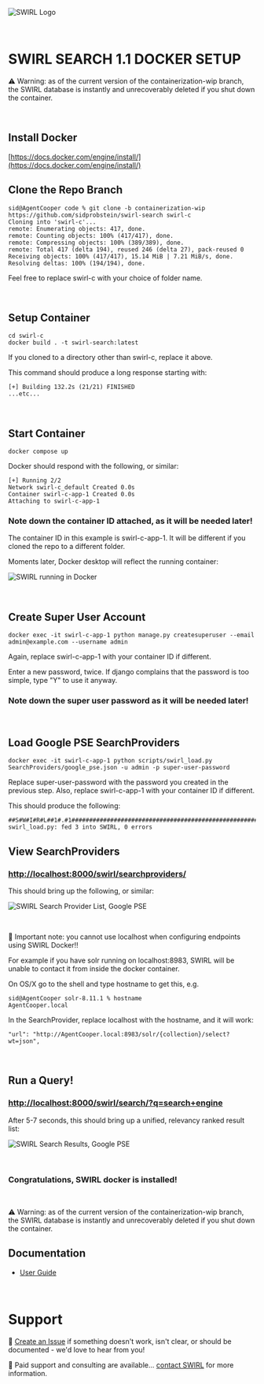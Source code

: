 ![SWIRL Logo](./images/swirl_logo_notext_200.jpg)

<br/>

# SWIRL SEARCH 1.1 DOCKER SETUP

:warning: Warning: as of the current version of the containerization-wip branch, the SWIRL database is instantly and unrecoverably deleted if you shut down the container.

<br/>

## Install Docker

[https://docs.docker.com/engine/install/](https://docs.docker.com/engine/install/)

## Clone the Repo Branch

```
sid@AgentCooper code % git clone -b containerization-wip https://github.com/sidprobstein/swirl-search swirl-c
Cloning into 'swirl-c'...
remote: Enumerating objects: 417, done.
remote: Counting objects: 100% (417/417), done.
remote: Compressing objects: 100% (389/389), done.
remote: Total 417 (delta 194), reused 246 (delta 27), pack-reused 0
Receiving objects: 100% (417/417), 15.14 MiB | 7.21 MiB/s, done.
Resolving deltas: 100% (194/194), done.
```

Feel free to replace swirl-c with your choice of folder name.

<br/>

## Setup Container

```
cd swirl-c
docker build . -t swirl-search:latest
```

If you cloned to a directory other than swirl-c, replace it above.

This command should produce a long response starting with:

```
[+] Building 132.2s (21/21) FINISHED
...etc...
```

<br/>

## Start Container

```
docker compose up
```

Docker should respond with the following, or similar:

```
[+] Running 2/2
Network swirl-c_default Created 0.0s
Container swirl-c-app-1 Created 0.0s
Attaching to swirl-c-app-1
```

### Note down the container ID attached, as it will be needed later!

The container ID in this example is swirl-c-app-1. It will be different if you cloned the repo to a different folder.

Moments later, Docker desktop will reflect the running container:

![SWIRL running in Docker](/docs/images/swirl_docker.png)

<br/>

## Create Super User Account

```
docker exec -it swirl-c-app-1 python manage.py createsuperuser --email admin@example.com --username admin
```

Again, replace swirl-c-app-1 with your container ID if different. 

Enter a new password, twice. If django complains that the password is too simple, type "Y" to use it anyway. 

### Note down the super user password as it will be needed later!

<br/>

## Load Google PSE SearchProviders

```
docker exec -it swirl-c-app-1 python scripts/swirl_load.py SearchProviders/google_pse.json -u admin -p super-user-password
```

Replace super-user-password with the password you created in the previous step. 
Also, replace swirl-c-app-1 with your container ID if different. 

This should produce the following:

```
##S#W#I#R#L##1#.#1##############################################################
swirl_load.py: fed 3 into SWIRL, 0 errors
```

## View SearchProviders

### [http://localhost:8000/swirl/searchproviders/](http://localhost:8000/swirl/searchproviders/)

This should bring up the following, or similar:

![SWIRL Search Provider List, Google PSE](/docs/images/pse/swirl_spl_list.png)

<br/>

:key: Important note: you cannot use localhost when configuring endpoints using SWIRL Docker!!

For example if you have solr running on localhost:8983, SWIRL will be unable to contact it
from inside the docker container. 

On OS/X go to the shell and type hostname to get this, e.g.

```
sid@AgentCooper solr-8.11.1 % hostname
AgentCooper.local
```

In the SearchProvider, replace localhost with the hostname, and it will work:

```
"url": "http://AgentCooper.local:8983/solr/{collection}/select?wt=json",
```

<br/>

## Run a Query!

### [http://localhost:8000/swirl/search/?q=search+engine](http://localhost:8000/swirl/search/?q=search+engine)

After 5-7 seconds, this should bring up a unified, relevancy ranked result list:

![SWIRL Search Results, Google PSE](/docs/images/pse/swirl_results_mixed_1.png)

<br/>

### Congratulations, SWIRL docker is installed!

<br/>

:warning: Warning: as of the current version of the containerization-wip branch, the SWIRL database is instantly and unrecoverably deleted if you shut down the container.

## Documentation

* [User Guide](https://github.com/sidprobstein/swirl-search/wiki/2.-User-Guide)

<br/>

# Support

:small_blue_diamond: [Create an Issue](https://github.com/sidprobstein/swirl-search/issues) if something doesn't work, isn't clear, or should be documented - we'd love to hear from you!

:small_blue_diamond: Paid support and consulting are available... [contact SWIRL](mailto:swirl@probstein.com) for more information.
